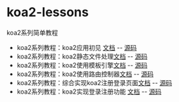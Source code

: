 # koa2-lessons

koa2系列简单教程

- koa2系列教程：koa2应用初见
[文档](https://github.com/xiaqijian/koa2-lessons/blob/master/lesson1/note.md) -- [源码](https://github.com/xiaqijian/koa2-lessons/tree/master/lesson1)
- koa2系列教程：koa2静态文件处理[文档](https://github.com/xiaqijian/koa2-lessons/blob/master/lesson2/note.md) -- [源码](https://github.com/xiaqijian/koa2-lessons/tree/master/lesson2)
- koa2系列教程：koa2使用模板引擎[文档](https://github.com/xiaqijian/koa2-lessons/blob/master/lesson3/note.md) -- [源码](https://github.com/xiaqijian/koa2-lessons/tree/master/lesson3)
- koa2系列教程：koa2使用路由控制器[文档](https://github.com/xiaqijian/koa2-lessons/blob/master/lesson4/note.md) -- [源码](https://github.com/xiaqijian/koa2-lessons/tree/master/lesson4)
- koa2系列教程：综合实现koa2注册登录页面[文档](https://github.com/xiaqijian/koa2-lessons/blob/master/lesson5/note.md) -- [源码](https://github.com/xiaqijian/koa2-lessons/tree/master/lesson6)
- koa2系列教程：koa2实现登录注册功能 [文档](https://github.com/xiaqijian/koa2-lessons/tree/master/lesson6/note.md) -- [源码](https://github.com/xiaqijian/koa2-lessons/tree/master/lesson6)
